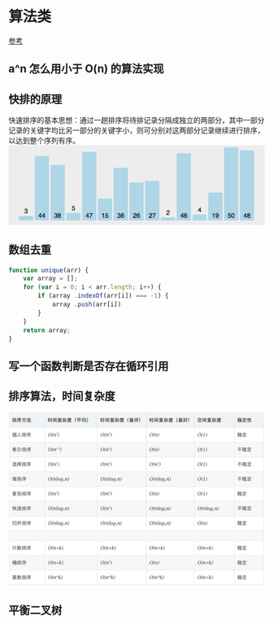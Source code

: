 # 算法类
[参考](https://www.cnblogs.com/onepixel/articles/7674659.html)

## a^n 怎么用小于 O(n) 的算法实现

## 快排的原理
快速排序的基本思想：通过一趟排序将待排记录分隔成独立的两部分，其中一部分记录的关键字均比另一部分的关键字小，则可分别对这两部分记录继续进行排序，以达到整个序列有序。
![快排的原理](./assets/images/quick-sort.gif)

## 数组去重
```javascript
function unique(arr) {
    var array = [];
    for (var i = 0; i < arr.length; i++) {
        if (array .indexOf(arr[i]) === -1) {
            array .push(arr[i])
        }
    }
    return array;
}
```
## 写一个函数判断是否存在循环引用

## 排序算法，时间复杂度
![排序算法，时间复杂度](./assets/images/sort-time.png)

## 平衡二叉树

